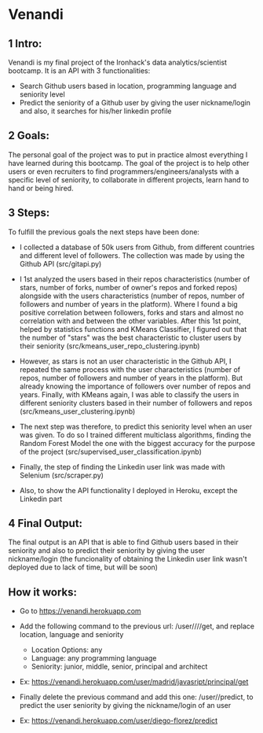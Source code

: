 # Venandi

## 1 Intro:
Venandi is my final project of the Ironhack's data analytics/scientist bootcamp. 
It is an API with 3 functionalities:
- Search Github users based in location, programming language and seniority level
- Predict the seniority of a Github user by giving the user nickname/login and also, it searches for his/her linkedin profile

## 2 Goals:
The personal goal of the project was to put in practice almost everything I have learned during this bootcamp. 
The goal of the project is to help other users or even recruiters to find programmers/engineers/analysts with a specific level of seniority, to collaborate in different projects, learn hand to hand or being hired.

## 3 Steps:
To fulfill the previous goals the next steps have been done:

- I collected a database of 50k users from Github, from different countries and different level of followers. The collection was made by using the Github API (src/gitapi.py)

- I 1st analyzed the users based in their repos characteristics (number of stars, number of forks, number of owner's repos and forked repos) alongside with the users characteristics (number of repos, number of followers and number of years in the platform). Where I found a big positive correlation between followers, forks and stars and almost no correlation with and between the other variables. After this 1st point, helped by statistics functions and KMeans Classifier, I figured out that the number of "stars" was the best characteristic to cluster users by their seniority (src/kmeans_user_repo_clustering.ipynb)

- However, as stars is not an user characteristic in the Github API, I repeated the same process with the user characteristics (number of repos, number of followers and number of years in the platform). But already knowing the importance of followers over number of repos and years. Finally, with KMeans again, I was able to classify the users in different seniority clusters based in their number of followers and repos (src/kmeans_user_clustering.ipynb)

- The next step was therefore, to predict this seniority level when an user was given. To do so I trained different multiclass algorithms, finding the Random Forest Model the one with the biggest accuracy for the purpose of the project (src/supervised_user_classification.ipynb)

- Finally, the step of finding the Linkedin user link was made with Selenium (src/scraper.py)

- Also, to show the API functionality I deployed in Heroku, except the Linkedin part

## 4 Final Output:
The final output is an API that is able to find Github users based in their seniority and also to predict their seniority by giving the user nickname/login (the funcionality of obtaining the Linkedin user link wasn't deployed due to lack of time, but will be soon)

## How it works:
- Go to https://venandi.herokuapp.com

- Add the following command to the previous url: /user/<location>/<language>/<seniority>/get, and replace location, language and seniority
  - Location Options: any
  - Language: any programming language
  - Seniority: junior, middle, senior, principal and architect
- Ex: https://venandi.herokuapp.com/user/madrid/javasript/principal/get
  
- Finally delete the previous command and add this one: /user/<login>/predict, to predict the user seniority by giving the nickname/login of an user
- Ex: https://venandi.herokuapp.com/user/diego-florez/predict
